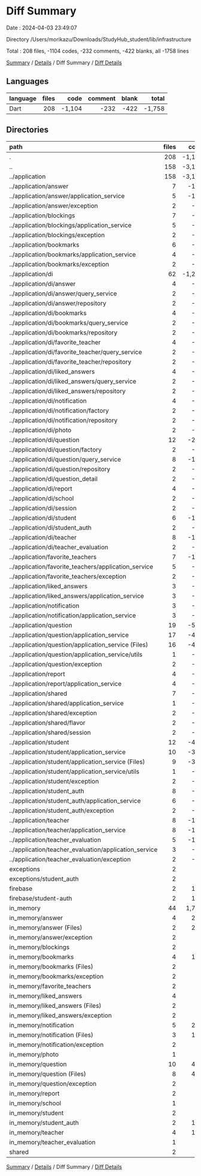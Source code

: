 # Diff Summary

Date : 2024-04-03 23:49:07

Directory /Users/morikazu/Downloads/StudyHub_student/lib/infrastructure

Total : 208 files,  -1104 codes, -232 comments, -422 blanks, all -1758 lines

[Summary](results.md) / [Details](details.md) / Diff Summary / [Diff Details](diff-details.md)

## Languages
| language | files | code | comment | blank | total |
| :--- | ---: | ---: | ---: | ---: | ---: |
| Dart | 208 | -1,104 | -232 | -422 | -1,758 |

## Directories
| path | files | code | comment | blank | total |
| :--- | ---: | ---: | ---: | ---: | ---: |
| . | 208 | -1,104 | -232 | -422 | -1,758 |
| .. | 158 | -3,116 | -243 | -759 | -4,118 |
| ../application | 158 | -3,116 | -243 | -759 | -4,118 |
| ../application/answer | 7 | -117 | 0 | -26 | -143 |
| ../application/answer/application_service | 5 | -101 | 0 | -19 | -120 |
| ../application/answer/exception | 2 | -16 | 0 | -7 | -23 |
| ../application/blockings | 7 | -94 | 0 | -32 | -126 |
| ../application/blockings/application_service | 5 | -78 | 0 | -25 | -103 |
| ../application/blockings/exception | 2 | -16 | 0 | -7 | -23 |
| ../application/bookmarks | 6 | -82 | 0 | -28 | -110 |
| ../application/bookmarks/application_service | 4 | -66 | 0 | -21 | -87 |
| ../application/bookmarks/exception | 2 | -16 | 0 | -7 | -23 |
| ../application/di | 62 | -1,254 | -222 | -325 | -1,801 |
| ../application/di/answer | 4 | -85 | -14 | -20 | -119 |
| ../application/di/answer/query_service | 2 | -53 | -7 | -10 | -70 |
| ../application/di/answer/repository | 2 | -32 | -7 | -10 | -49 |
| ../application/di/bookmarks | 4 | -85 | -14 | -20 | -119 |
| ../application/di/bookmarks/query_service | 2 | -51 | -7 | -10 | -68 |
| ../application/di/bookmarks/repository | 2 | -34 | -7 | -10 | -51 |
| ../application/di/favorite_teacher | 4 | -77 | -14 | -20 | -111 |
| ../application/di/favorite_teacher/query_service | 2 | -43 | -7 | -10 | -60 |
| ../application/di/favorite_teacher/repository | 2 | -34 | -7 | -10 | -51 |
| ../application/di/liked_answers | 4 | -75 | -14 | -20 | -109 |
| ../application/di/liked_answers/query_service | 2 | -41 | -7 | -10 | -58 |
| ../application/di/liked_answers/repository | 2 | -34 | -7 | -10 | -51 |
| ../application/di/notification | 4 | -68 | -14 | -20 | -102 |
| ../application/di/notification/factory | 2 | -34 | -7 | -10 | -51 |
| ../application/di/notification/repository | 2 | -34 | -7 | -10 | -51 |
| ../application/di/photo | 2 | -31 | -7 | -10 | -48 |
| ../application/di/question | 12 | -243 | -42 | -60 | -345 |
| ../application/di/question/factory | 2 | -34 | -7 | -10 | -51 |
| ../application/di/question/query_service | 8 | -177 | -28 | -40 | -245 |
| ../application/di/question/repository | 2 | -32 | -7 | -10 | -49 |
| ../application/di/question_detail | 2 | -37 | -7 | -10 | -54 |
| ../application/di/report | 4 | -68 | -14 | -20 | -102 |
| ../application/di/school | 2 | -32 | -7 | -10 | -49 |
| ../application/di/session | 2 | -81 | -10 | -19 | -110 |
| ../application/di/student | 6 | -101 | -21 | -30 | -152 |
| ../application/di/student_auth | 2 | -84 | -9 | -16 | -109 |
| ../application/di/teacher | 8 | -153 | -28 | -40 | -221 |
| ../application/di/teacher_evaluation | 2 | -34 | -7 | -10 | -51 |
| ../application/favorite_teachers | 7 | -103 | 0 | -33 | -136 |
| ../application/favorite_teachers/application_service | 5 | -87 | 0 | -26 | -113 |
| ../application/favorite_teachers/exception | 2 | -16 | 0 | -7 | -23 |
| ../application/liked_answers | 3 | -22 | 0 | -10 | -32 |
| ../application/liked_answers/application_service | 3 | -22 | 0 | -10 | -32 |
| ../application/notification | 3 | -39 | 0 | -9 | -48 |
| ../application/notification/application_service | 3 | -39 | 0 | -9 | -48 |
| ../application/question | 19 | -516 | -3 | -105 | -624 |
| ../application/question/application_service | 17 | -496 | -3 | -98 | -597 |
| ../application/question/application_service (Files) | 16 | -434 | -3 | -82 | -519 |
| ../application/question/application_service/utils | 1 | -62 | 0 | -16 | -78 |
| ../application/question/exception | 2 | -20 | 0 | -7 | -27 |
| ../application/report | 4 | -88 | 0 | -20 | -108 |
| ../application/report/application_service | 4 | -88 | 0 | -20 | -108 |
| ../application/shared | 7 | -80 | 0 | -20 | -100 |
| ../application/shared/application_service | 1 | -32 | 0 | -4 | -36 |
| ../application/shared/exception | 2 | -17 | 0 | -6 | -23 |
| ../application/shared/flavor | 2 | -19 | 0 | -4 | -23 |
| ../application/shared/session | 2 | -12 | 0 | -6 | -18 |
| ../application/student | 12 | -407 | -8 | -73 | -488 |
| ../application/student/application_service | 10 | -386 | -8 | -66 | -460 |
| ../application/student/application_service (Files) | 9 | -333 | -8 | -55 | -396 |
| ../application/student/application_service/utils | 1 | -53 | 0 | -11 | -64 |
| ../application/student/exception | 2 | -21 | 0 | -7 | -28 |
| ../application/student_auth | 8 | -98 | -10 | -29 | -137 |
| ../application/student_auth/application_service | 6 | -80 | 0 | -21 | -101 |
| ../application/student_auth/exception | 2 | -18 | -10 | -8 | -36 |
| ../application/teacher | 8 | -110 | 0 | -22 | -132 |
| ../application/teacher/application_service | 8 | -110 | 0 | -22 | -132 |
| ../application/teacher_evaluation | 5 | -106 | 0 | -27 | -133 |
| ../application/teacher_evaluation/application_service | 3 | -90 | 0 | -20 | -110 |
| ../application/teacher_evaluation/exception | 2 | -16 | 0 | -7 | -23 |
| exceptions | 2 | 26 | 4 | 7 | 37 |
| exceptions/student_auth | 2 | 26 | 4 | 7 | 37 |
| firebase | 2 | 175 | 1 | 18 | 194 |
| firebase/student-auth | 2 | 175 | 1 | 18 | 194 |
| in_memory | 44 | 1,794 | 6 | 306 | 2,106 |
| in_memory/answer | 4 | 223 | 0 | 29 | 252 |
| in_memory/answer (Files) | 2 | 205 | 0 | 22 | 227 |
| in_memory/answer/exception | 2 | 18 | 0 | 7 | 25 |
| in_memory/blockings | 2 | 64 | 0 | 13 | 77 |
| in_memory/bookmarks | 4 | 113 | 0 | 24 | 137 |
| in_memory/bookmarks (Files) | 2 | 94 | 0 | 17 | 111 |
| in_memory/bookmarks/exception | 2 | 19 | 0 | 7 | 26 |
| in_memory/favorite_teachers | 2 | 68 | 0 | 14 | 82 |
| in_memory/liked_answers | 4 | 82 | 0 | 23 | 105 |
| in_memory/liked_answers (Files) | 2 | 64 | 0 | 16 | 80 |
| in_memory/liked_answers/exception | 2 | 18 | 0 | 7 | 25 |
| in_memory/notification | 5 | 201 | 2 | 28 | 231 |
| in_memory/notification (Files) | 3 | 183 | 2 | 21 | 206 |
| in_memory/notification/exception | 2 | 18 | 0 | 7 | 25 |
| in_memory/photo | 1 | 32 | 0 | 8 | 40 |
| in_memory/question | 10 | 487 | 1 | 78 | 566 |
| in_memory/question (Files) | 8 | 467 | 1 | 71 | 539 |
| in_memory/question/exception | 2 | 20 | 0 | 7 | 27 |
| in_memory/report | 2 | 48 | 0 | 10 | 58 |
| in_memory/school | 1 | 25 | 0 | 5 | 30 |
| in_memory/student | 2 | 98 | 0 | 14 | 112 |
| in_memory/student_auth | 2 | 156 | 1 | 26 | 183 |
| in_memory/teacher | 4 | 167 | 1 | 28 | 196 |
| in_memory/teacher_evaluation | 1 | 30 | 1 | 6 | 37 |
| shared | 2 | 17 | 0 | 6 | 23 |

[Summary](results.md) / [Details](details.md) / Diff Summary / [Diff Details](diff-details.md)